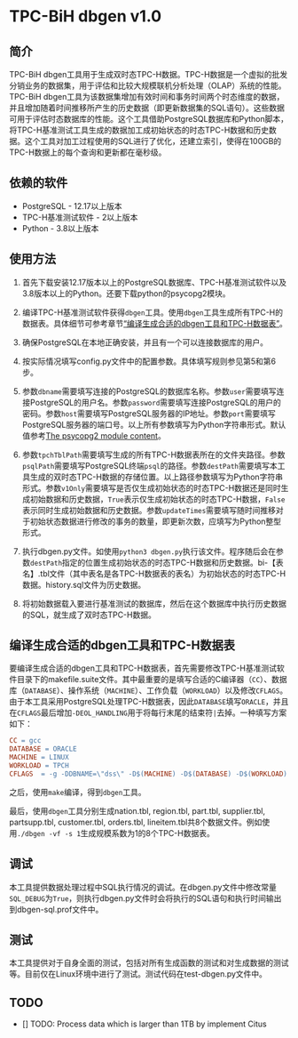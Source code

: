 # TPC-BiH dbgen v1.0

## 简介
TPC-BiH dbgen工具用于生成双时态TPC-H数据。TPC-H数据是一个虚拟的批发分销业务的数据集，用于评估和比较大规模联机分析处理（OLAP）系统的性能。TPC-BiH dbgen工具为该数据集增加有效时间和事务时间两个时态维度的数据，并且增加随着时间推移所产生的历史数据（即更新数据集的SQL语句）。这些数据可用于评估时态数据库的性能。这个工具借助PostgreSQL数据库和Python脚本，将TPC-H基准测试工具生成的数据加工成初始状态的时态TPC-H数据和历史数据。这个工具对加工过程使用的SQL进行了优化，还建立索引，使得在100GB的TPC-H数据上的每个查询和更新都在毫秒级。

## 依赖的软件
* PostgreSQL - 12.17以上版本
* TPC-H基准测试软件 - 2以上版本
* Python - 3.8以上版本

## 使用方法
1. 首先下载安装12.17版本以上的PostgreSQL数据库、TPC-H基准测试软件以及3.8版本以上的Python。还要下载python的psycopg2模块。

2. 编译TPC-H基准测试软件获得`dbgen`工具。使用`dbgen`工具生成所有TPC-H的数据表。具体细节可参考章节[“编译生成合适的dbgen工具和TPC-H数据表”](#编译生成合适的dbgen工具和tpc-h数据表)。

3. 确保PostgreSQL在本地正确安装，并且有一个可以连接数据库的用户。

4. 按实际情况填写config.py文件中的配置参数。具体填写规则参见第5和第6步。

5. 参数`dbname`需要填写连接的PostgreSQL的数据库名称。参数`user`需要填写连接PostgreSQL的用户名。参数`password`需要填写连接PostgreSQL的用户的密码。参数`host`需要填写PostgreSQL服务器的IP地址。参数`port`需要填写PostgreSQL服务器的端口号。以上所有参数填写为Python字符串形式。默认值参考[The psycopg2 module content](https://www.psycopg.org/docs/module.html#module-psycopg2)。

6. 参数`tpchTblPath`需要填写生成的所有TPC-H数据表所在的文件夹路径。参数`psqlPath`需要填写PostgreSQL终端`psql`的路径。参数`destPath`需要填写本工具生成的双时态TPC-H数据的存储位置。以上路径参数填写为Python字符串形式。参数`v1Only`需要填写是否仅生成初始状态的时态TPC-H数据还是同时生成初始数据和历史数据，`True`表示仅生成初始状态的时态TPC-H数据，`False`表示同时生成初始数据和历史数据。参数`updateTimes`需要填写随时间推移对于初始状态数据进行修改的事务的数量，即更新次数，应填写为Python整型形式。

7. 执行dbgen.py文件。如使用`python3 dbgen.py`执行该文件。程序随后会在参数`destPath`指定的位置生成初始状态的时态TPC-H数据和历史数据。bi-【表名】.tbl文件（其中表名是各TPC-H数据表的表名）为初始状态的时态TPC-H数据。history.sql文件为历史数据。

8. 将初始数据载入要进行基准测试的数据库，然后在这个数据库中执行历史数据的SQL，就生成了双时态TPC-H数据。

## 编译生成合适的dbgen工具和TPC-H数据表
要编译生成合适的dbgen工具和TPC-H数据表，首先需要修改TPC-H基准测试软件目录下的makefile.suite文件。其中最重要的是填写合适的C编译器（`CC`）、数据库（`DATABASE`）、操作系统（`MACHINE`）、工作负载（`WORKLOAD`）以及修改`CFLAGS`。由于本工具采用PostgreSQL处理TPC-H数据表，因此`DATABASE`填写`ORACLE`，并且在`CFLAGS`最后增加`-DEOL_HANDLING`用于将每行末尾的结束符`|`去掉。一种填写方案如下：
```makefile
CC = gcc
DATABASE = ORACLE
MACHINE = LINUX
WORKLOAD = TPCH
CFLAGS	= -g -DDBNAME=\"dss\" -D$(MACHINE) -D$(DATABASE) -D$(WORKLOAD) -DRNG_TEST -D_FILE_OFFSET_BITS=64 -DEOL_HANDLING
```
之后，使用`make`编译，得到`dbgen`工具。  

最后，使用`dbgen`工具分别生成nation.tbl, region.tbl, part.tbl, supplier.tbl, partsupp.tbl, customer.tbl, orders.tbl, lineitem.tbl共8个数据文件。例如使用`./dbgen -vf -s 1`生成规模系数为1的8个TPC-H数据表。

## 调试
本工具提供数据处理过程中SQL执行情况的调试。在dbgen.py文件中修改常量`SQL_DEBUG`为`True`，则执行dbgen.py文件时会将执行的SQL语句和执行时间输出到dbgen-sql.prof文件中。

## 测试
本工具提供对于自身全面的测试，包括对所有生成函数的测试和对生成数据的测试等。目前仅在Linux环境中进行了测试。测试代码在test-dbgen.py文件中。

## TODO
* [] TODO: Process data which is larger than 1TB by implement Citus

